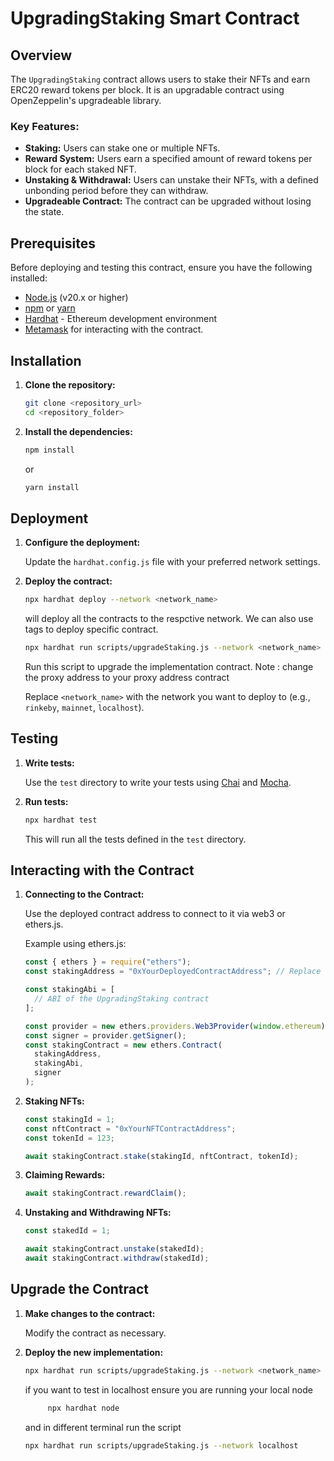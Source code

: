 # UpgradingStaking Smart Contract

## Overview

The `UpgradingStaking` contract allows users to stake their NFTs and earn ERC20 reward tokens per block. It is an upgradable contract using OpenZeppelin's upgradeable library.

### Key Features:

- **Staking:** Users can stake one or multiple NFTs.
- **Reward System:** Users earn a specified amount of reward tokens per block for each staked NFT.
- **Unstaking & Withdrawal:** Users can unstake their NFTs, with a defined unbonding period before they can withdraw.
- **Upgradeable Contract:** The contract can be upgraded without losing the state.

## Prerequisites

Before deploying and testing this contract, ensure you have the following installed:

- [Node.js](https://nodejs.org/) (v20.x or higher)
- [npm](https://www.npmjs.com/get-npm) or [yarn](https://yarnpkg.com/)
- [Hardhat](https://hardhat.org/) - Ethereum development environment
- [Metamask](https://metamask.io/) for interacting with the contract.

## Installation

1. **Clone the repository:**

   ```bash
   git clone <repository_url>
   cd <repository_folder>
   ```

2. **Install the dependencies:**

   ```bash
   npm install
   ```

   or

   ```bash
   yarn install
   ```

## Deployment

1. **Configure the deployment:**

   Update the `hardhat.config.js` file with your preferred network settings.

2. **Deploy the contract:**

   ```bash
   npx hardhat deploy --network <network_name>
   ```

   will deploy all the contracts to the respctive network. We can also use tags to deploy specific contract.

   ```bash
   npx hardhat run scripts/upgradeStaking.js --network <network_name>
   ```

   Run this script to upgrade the implementation contract.
   Note : change the proxy address to your proxy address contract

   Replace `<network_name>` with the network you want to deploy to (e.g., `rinkeby`, `mainnet`, `localhost`).

## Testing

1. **Write tests:**

   Use the `test` directory to write your tests using [Chai](https://www.chaijs.com/) and [Mocha](https://mochajs.org/).

2. **Run tests:**

   ```bash
   npx hardhat test
   ```

   This will run all the tests defined in the `test` directory.

## Interacting with the Contract

1. **Connecting to the Contract:**

   Use the deployed contract address to connect to it via web3 or ethers.js.

   Example using ethers.js:

   ```javascript
   const { ethers } = require("ethers");
   const stakingAddress = "0xYourDeployedContractAddress"; // Replace with your deployed contract address

   const stakingAbi = [
     // ABI of the UpgradingStaking contract
   ];

   const provider = new ethers.providers.Web3Provider(window.ethereum);
   const signer = provider.getSigner();
   const stakingContract = new ethers.Contract(
     stakingAddress,
     stakingAbi,
     signer
   );
   ```

2. **Staking NFTs:**

   ```javascript
   const stakingId = 1;
   const nftContract = "0xYourNFTContractAddress";
   const tokenId = 123;

   await stakingContract.stake(stakingId, nftContract, tokenId);
   ```

3. **Claiming Rewards:**

   ```javascript
   await stakingContract.rewardClaim();
   ```

4. **Unstaking and Withdrawing NFTs:**

   ```javascript
   const stakedId = 1;

   await stakingContract.unstake(stakedId);
   await stakingContract.withdraw(stakedId);
   ```

## Upgrade the Contract

1. **Make changes to the contract:**

   Modify the contract as necessary.

2. **Deploy the new implementation:**

   ```bash
   npx hardhat run scripts/upgradeStaking.js --network <network_name>
   ```

   if you want to test in localhost ensure you are running your local node

   ```bash
        npx hardhat node
   ```

   and in different terminal run the script

   ```bash
   npx hardhat run scripts/upgradeStaking.js --network localhost
   ```
